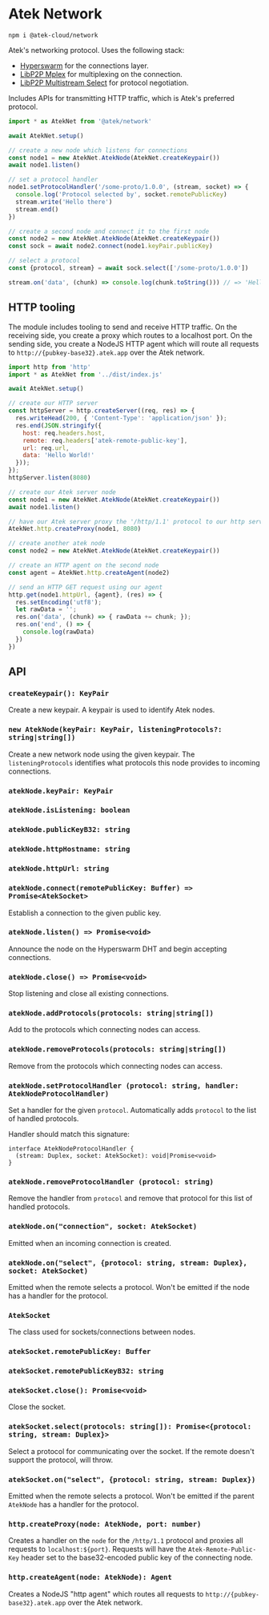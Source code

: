 # Atek Network

```
npm i @atek-cloud/network
```

Atek's networking protocol. Uses the following stack:

- [Hyperswarm](https://github.com/hyperswarm) for the connections layer.
- [LibP2P Mplex](https://github.com/libp2p/js-libp2p-mplex) for multiplexing on the connection.
- [LibP2P Multistream Select](https://github.com/multiformats/js-multistream-select) for protocol negotiation.

Includes APIs for transmitting HTTP traffic, which is Atek's preferred protocol.

```js
import * as AtekNet from '@atek/network'

await AtekNet.setup()

// create a new node which listens for connections
const node1 = new AtekNet.AtekNode(AtekNet.createKeypair())
await node1.listen()

// set a protocol handler
node1.setProtocolHandler('/some-proto/1.0.0', (stream, socket) => {
  console.log('Protocol selected by', socket.remotePublicKey)
  stream.write('Hello there')
  stream.end()
})

// create a second node and connect it to the first node
const node2 = new AtekNet.AtekNode(AtekNet.createKeypair())
const sock = await node2.connect(node1.keyPair.publicKey)

// select a protocol
const {protocol, stream} = await sock.select(['/some-proto/1.0.0'])

stream.on('data', (chunk) => console.log(chunk.toString())) // => 'Hello there'
```

## HTTP tooling

The module includes tooling to send and receive HTTP traffic. On the receiving side, you create a proxy which routes to a localhost port. On the sending side, you create a NodeJS HTTP agent which will route all requests to `http://{pubkey-base32}.atek.app` over the Atek network.

```js
import http from 'http'
import * as AtekNet from '../dist/index.js'

await AtekNet.setup()

// create our HTTP server
const httpServer = http.createServer((req, res) => {
  res.writeHead(200, { 'Content-Type': 'application/json' });
  res.end(JSON.stringify({
    host: req.headers.host,
    remote: req.headers['atek-remote-public-key'],
    url: req.url,
    data: 'Hello World!'
  }));
});
httpServer.listen(8080)

// create our Atek server node
const node1 = new AtekNet.AtekNode(AtekNet.createKeypair())
await node1.listen()

// have our Atek server proxy the '/http/1.1' protocol to our http server
AtekNet.http.createProxy(node1, 8080)

// create another atek node
const node2 = new AtekNet.AtekNode(AtekNet.createKeypair())

// create an HTTP agent on the second node
const agent = AtekNet.http.createAgent(node2)

// send an HTTP GET request using our agent
http.get(node1.httpUrl, {agent}, (res) => {
  res.setEncoding('utf8');
  let rawData = '';
  res.on('data', (chunk) => { rawData += chunk; });
  res.on('end', () => {
    console.log(rawData)
  })
})
```

## API

### `createKeypair(): KeyPair`

Create a new keypair. A keypair is used to identify Atek nodes.

### `new AtekNode(keyPair: KeyPair, listeningProtocols?: string|string[])`

Create a new network node using the given keypair. The `listeningProtocols` identifies what protocols this node provides to incoming connections.

### `atekNode.keyPair: KeyPair`

### `atekNode.isListening: boolean`

### `atekNode.publicKeyB32: string`

### `atekNode.httpHostname: string`

### `atekNode.httpUrl: string`

### `atekNode.connect(remotePublicKey: Buffer) => Promise<AtekSocket>`

Establish a connection to the given public key.

### `atekNode.listen() => Promise<void>`

Announce the node on the Hyperswarm DHT and begin accepting connections.

### `atekNode.close() => Promise<void>`

Stop listening and close all existing connections.

### `atekNode.addProtocols(protocols: string|string[])`

Add to the protocols which connecting nodes can access.

### `atekNode.removeProtocols(protocols: string|string[])`

Remove from the protocols which connecting nodes can access.

### `atekNode.setProtocolHandler (protocol: string, handler: AtekNodeProtocolHandler)`

Set a handler for the given `protocol`. Automatically adds `protocol` to the list of handled protocols.

Handler should match this signature:

```
interface AtekNodeProtocolHandler {
  (stream: Duplex, socket: AtekSocket): void|Promise<void>
}
```

### `atekNode.removeProtocolHandler (protocol: string)`

Remove the handler from `protocol` and remove that protocol for this list of handled protocols.

### `atekNode.on("connection", socket: AtekSocket)`

Emitted when an incoming connection is created.

### `atekNode.on("select", {protocol: string, stream: Duplex}, socket: AtekSocket)`

Emitted when the remote selects a protocol. Won't be emitted if the node has a handler for the protocol.

### `AtekSocket`

The class used for sockets/connections between nodes.

### `atekSocket.remotePublicKey: Buffer`

### `atekSocket.remotePublicKeyB32: string`

### `atekSocket.close(): Promise<void>`

Close the socket.

### `atekSocket.select(protocols: string[]): Promise<{protocol: string, stream: Duplex}>`

Select a protocol for communicating over the socket. If the remote doesn't support the protocol, will throw.

### `atekSocket.on("select", {protocol: string, stream: Duplex})`

Emitted when the remote selects a protocol. Won't be emitted if the parent `AtekNode` has a handler for the protocol.

### `http.createProxy(node: AtekNode, port: number)`

Creates a handler on the `node` for the `/http/1.1` protocol and proxies all requests to `localhost:${port}`. Requests will have the `Atek-Remote-Public-Key` header set to the base32-encoded public key of the connecting node.

### `http.createAgent(node: AtekNode): Agent`

Creates a NodeJS "http agent" which routes all requests to `http://{pubkey-base32}.atek.app` over the Atek network.